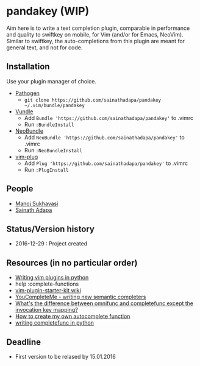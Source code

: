 # pandakey (WIP)
Aim here is to write a text completion plugin, comparable in performance and quality to swiftkey on mobile, for Vim (and/or for Emacs, NeoVim). Similar to swiftkey, the auto-completions from this plugin are meant for general text, and not for code.

## Installation

Use your plugin manager of choice.

- [Pathogen](https://github.com/tpope/vim-pathogen)
  - `git clone https://github.com/sainathadapa/pandakey ~/.vim/bundle/pandakey`
- [Vundle](https://github.com/gmarik/vundle)
  - Add `Bundle 'https://github.com/sainathadapa/pandakey'` to .vimrc
  - Run `:BundleInstall`
- [NeoBundle](https://github.com/Shougo/neobundle.vim)
  - Add `NeoBundle 'https://github.com/sainathadapa/pandakey'` to .vimrc
  - Run `:NeoBundleInstall`
- [vim-plug](https://github.com/junegunn/vim-plug)
  - Add `Plug 'https://github.com/sainathadapa/pandakey'` to .vimrc
  - Run `:PlugInstall`

## People
- [Manoj Sukhavasi](https://github.com/manojsukhavasi)
- [Sainath Adapa](https://github.com/sainathadapa)

## Status/Version history
- 2016-12-29 : Project created

## Resources (in no particular order)
- [Writing vim plugins in python](https://www.youtube.com/watch?v=vMAeYp8mX_M)
- help :complete-functions
- [vim-plugin-starter-kit wiki](https://github.com/JarrodCTaylor/vim-plugin-starter-kit/wiki)
- [YouCompleteMe - writing new semantic completers](https://github.com/Valloric/YouCompleteMe#writing-new-semantic-completers)
- [What's the difference between omnifunc and completefunc except the invocation key mapping?](http://stackoverflow.com/questions/6941842/whats-the-difference-between-omnifunc-and-completefunc-except-the-invocation-ke)
- [How to create my own autocomplete function](http://vi.stackexchange.com/questions/4584/how-to-create-my-own-autocomplete-function)
- [writing completefunc in python](http://stackoverflow.com/questions/18191874/writing-completefunc-in-python)


## Deadline 
- First version to be relased by 15.01.2016
